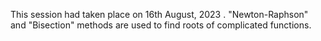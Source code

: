 This session had taken place on 16th August, 2023 . 
"Newton-Raphson" and "Bisection" methods are used to find roots of complicated functions.
